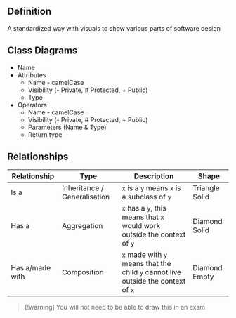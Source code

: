 ## Definition
A standardized way with visuals to show various parts of software design
## Class Diagrams
- Name
- Attributes
	- Name - camelCase
	- Visibility (- Private, # Protected, + Public)
	- Type
- Operators
	- Name - camelCase
	- Visibility (- Private, # Protected, + Public)
	- Parameters (Name & Type)
	- Return type
## Relationships
|Relationship|Type|Description|Shape|
|-----|------|------|------|
|Is a |Inheritance / Generalisation| `x` is a `y` means `x` is a subclass of `y`|Triangle Solid|
|Has a |Aggregation| `x` has a `y`, this means that `x` would work outside the context of `y`|Diamond Solid|
|Has a/made with |Composition|`x` made with `y` means that the child `y` cannot live outside the context of `x`|Diamond Empty|

> [!warning] You will not need to be able to draw this in an exam